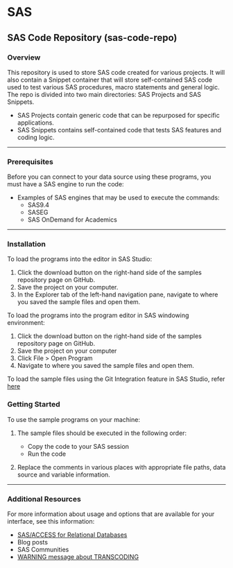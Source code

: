 # SAS
## SAS Code Repository (sas-code-repo)
### Overview
This repository is used to store SAS code created for various projects. It will also contain a Snippet container that will store self-contained SAS code used to test various SAS procedures, macro statements and general logic. The repo is divided into two main directories: SAS Projects and SAS Snippets.

-	SAS Projects contain generic code that can be repurposed for specific applications.
-	SAS Snippets contains self-contained code that tests SAS features and coding logic.
---
### Prerequisites
Before you can connect to your data source using these programs, you must have a SAS engine to run the code:
- Examples of SAS engines that may be used to execute the commands:
  - SAS9.4
  - SASEG
  - SAS OnDemand for Academics
--- 
### Installation
To load the programs into the editor in SAS Studio:
1. Click the download button on the right-hand side of the samples repository page on GitHub.
2. Save the project on your computer.
3. In the Explorer tab of the left-hand navigation pane, navigate to where you saved the sample files and open them.

To load the programs into the program editor in SAS windowing environment:
1. Click the download button on the right-hand side of the samples repository page on GitHub.
2. Save the project on your computer
3. Click File > Open Program
4. Navigate to where you saved the sample files and open them.

To load the sample files using the Git Integration feature in SAS Studio, refer [here](https://go.documentation.sas.com/?docsetId=webeditorug&docsetTarget=n1db24v7wrl64gn19kjothg6mxpj.htm&docsetVersion=3.8&locale=en)
### Getting Started
To use the sample programs on your machine:
1. The sample files should be executed in the following order:

    - Copy the code to your SAS session
    - Run the code

2. Replace the comments in various places with appropriate file paths, data source and variable information.
---
### Additional Resources
For more information about usage and options that are available for your interface, see this information:
- [SAS/ACCESS for Relational Databases](https://documentation.sas.com/?cdcId=pgmsascdc&cdcVersion=9.4_3.4&docsetId=acreldb&docsetTarget=titlepage.htm)
-	Blog posts
-	SAS Communities
-	[WARNING message about TRANSCODING](https://blogs.sas.com/content/sgf/2017/05/19/demystifying-and-resolving-common-transcoding-problems/)
